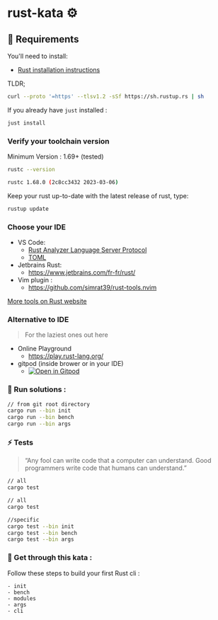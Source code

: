 # rust-kata ⚙️

## :pencil: Requirements

You'll need to install:

- [Rust installation instructions](https://www.rust-lang.org/tools/install)

TLDR;

```bash
curl --proto '=https' --tlsv1.2 -sSf https://sh.rustup.rs | sh
```

If you already have `just` installed :

```bash
just install
```

### Verify your toolchain version

Minimum Version : 1.69+ (tested)

```bash
rustc --version
```

```bash
rustc 1.68.0 (2c8cc3432 2023-03-06)
```

Keep your rust up-to-date with the latest release of rust, type:

```bash
rustup update
```

### Choose your IDE

- VS Code:
  - [Rust Analyzer Language Server Protocol](https://marketplace.visualstudio.com/items?itemName=rust-lang.rust-analyzer)
  - [TOML](https://marketplace.visualstudio.com/items?itemName=bungcip.better-toml)
- Jetbrains Rust:
  - https://www.jetbrains.com/fr-fr/rust/
- Vim plugin :
  - https://github.com/simrat39/rust-tools.nvim

[More tools on Rust website](https://www.rust-lang.org/tools)

### Alternative to IDE

> For the laziest ones out here

- Online Playground
  - https://play.rust-lang.org/
- gitpod (inside brower or in your IDE)
  - [![Open in Gitpod](https://gitpod.io/button/open-in-gitpod.svg)](https://gitpod.io/#https://github.com/Sbargaoui/rustic)

### :pencil: Run solutions :

```bash
// from git root directory
cargo run --bin init
cargo run --bin bench
cargo run --bin args
```

### :zap: Tests

> “Any fool can write code that a computer can understand. Good programmers write code that humans can understand.”

```bash
// all
cargo test

```

```bash
// all
cargo test

//specific
cargo test --bin init
cargo test --bin bench
cargo test --bin args
```

### 🚀 Get through this kata :

Follow these steps to build your first Rust cli :

```
- init
- bench
- modules
- args
- cli
```
